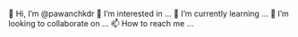 👋 Hi, I’m @pawanchkdr
👀 I’m interested in …
🌱 I’m currently learning …
💞️ I’m looking to collaborate on …
📫 How to reach me …

